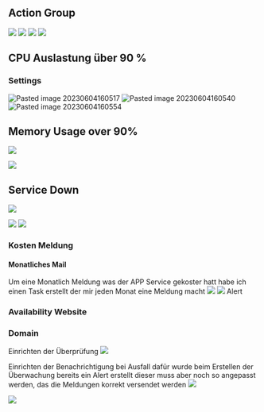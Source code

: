 ## Action Group

![](attachments/Pasted%20image%2020230703144105.png)
![](attachments/Pasted%20image%2020230703144225.png)
![](attachments/Pasted%20image%2020230703145655.png)
![](attachments/Pasted%20image%2020230703150013.png)

## CPU Auslastung über 90 %
### Settings
![Pasted image 20230604160517](Pasted%20image%2020230604160517.png)
![Pasted image 20230604160540](Pasted%20image%2020230604160540.png)
![Pasted image 20230604160554](Pasted%20image%2020230604160554.png)

## Memory Usage over 90%

![](attachments/Pasted%20image%2020230706231142.png)

![](attachments/Pasted%20image%2020230706231231.png)

## Service Down

![](attachments/Pasted%20image%2020230706232116.png)

![](attachments/Pasted%20image%2020230706232139.png)
![](attachments/Pasted%20image%2020230706232223.png)






### Kosten Meldung
#### Monatliches Mail

Um eine Monatlich Meldung was der APP Service gekoster hatt habe ich einen Task erstellt der mir jeden Monat eine Meldung macht
![](attachments/Pasted%20image%2020230705215432.png)
![](attachments/Pasted%20image%2020230705215554.png)
Alert

### Availability Website
### Domain
Einrichten der Überprüfung
![](attachments/Pasted%20image%2020230706205052.png)

Einrichten der Benachrichtigung bei Ausfall dafür wurde beim Erstellen der Überwachung bereits ein Alert erstellt dieser muss aber noch so angepasst werden, das die Meldungen korrekt versendet werden
![](attachments/Pasted%20image%2020230706212253.png)

![](attachments/Pasted%20image%2020230706225721.png)